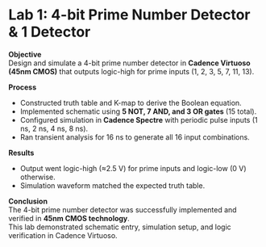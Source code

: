 # Lab 1: 4-bit Prime Number Detector & 1 Detector  

**Objective**  
Design and simulate a 4-bit prime number detector in **Cadence Virtuoso (45nm CMOS)** that outputs logic-high for prime inputs (1, 2, 3, 5, 7, 11, 13).

**Process**  
- Constructed truth table and K-map to derive the Boolean equation.  
- Implemented schematic using **5 NOT, 7 AND, and 3 OR gates** (15 total).  
- Configured simulation in **Cadence Spectre** with periodic pulse inputs (1 ns, 2 ns, 4 ns, 8 ns).  
- Ran transient analysis for 16 ns to generate all 16 input combinations.  

**Results**  
- Output went logic-high (≈2.5 V) for prime inputs and logic-low (0 V) otherwise.  
- Simulation waveform matched the expected truth table.  

**Conclusion**    
The 4-bit prime number detector was successfully implemented and verified in **45nm CMOS technology**.  
This lab demonstrated schematic entry, simulation setup, and logic verification in Cadence Virtuoso.  

